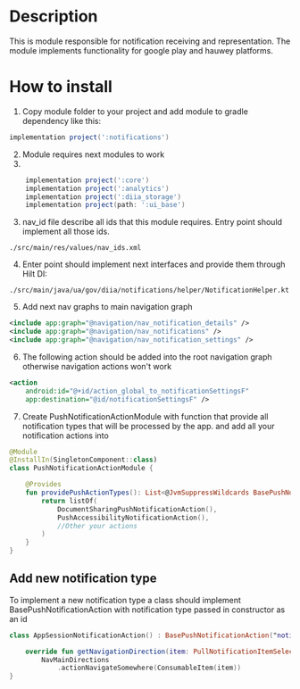 # Description

This is module responsible for notification receiving and representation. The module implements functionality for google play and hauwey platforms.

# How to install
1. Copy module folder to your project and add module to gradle dependency like this:

```groovy
implementation project(':notifications')
```

2. Module requires next modules to work
3. 
```groovy
    implementation project(':core')
    implementation project(':analytics')
    implementation project(':diia_storage')
    implementation project(path: ':ui_base')
```

3. nav_id file describe all ids that this module requires. Entry point should implement all those ids.

`./src/main/res/values/nav_ids.xml`

4. Enter point should implement next interfaces and provide them through Hilt DI:

`./src/main/java/ua/gov/diia/notifications/helper/NotificationHelper.kt`

5. Add next nav graphs to main navigation graph

```xml
<include app:graph="@navigation/nav_notification_details" />
<include app:graph="@navigation/nav_notifications" />
<include app:graph="@navigation/nav_notification_settings" />
```

6. The following action should be added into the root navigation graph otherwise navigation actions won't work

```xml
<action
    android:id="@+id/action_global_to_notificationSettingsF"
    app:destination="@id/notificationSettingsF" />
```

7. Create PushNotificationActionModule with function that provide all notification types that will be processed by the app. and add all your notification actions into

```kotlin
@Module
@InstallIn(SingletonComponent::class)
class PushNotificationActionModule {

    @Provides
    fun providePushActionTypes(): List<@JvmSuppressWildcards BasePushNotificationAction> {
        return listOf(
            DocumentSharingPushNotificationAction(),
            PushAccessibilityNotificationAction(),
            //Other your actions
        )
    }
}
```

## Add new notification type

To implement a new notification type a class should implement BasePushNotificationAction with notification type passed in constructor as an id

```kotlin
class AppSessionNotificationAction() : BasePushNotificationAction("notification_type") {

    override fun getNavigationDirection(item: PullNotificationItemSelection): NavDirections =
        NavMainDirections
            .actionNavigateSomewhere(ConsumableItem(item))
}
```

